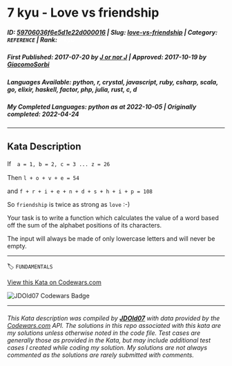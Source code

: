 # 7 kyu - Love vs friendship

##### **ID**: [59706036f6e5d1e22d000016](https://www.codewars.com/kata/59706036f6e5d1e22d000016) | **Slug**: [love-vs-friendship](https://www.codewars.com/kata/59706036f6e5d1e22d000016) | **Category**: `REFERENCE` | **Rank**: <span style="color:white">7 kyu</span>

##### **First Published**: 2017-07-20 ***by*** [J or nor J](https://www.codewars.com/users/J%20or%20nor%20J) | **Approved**: 2017-10-19 ***by*** [GiacomoSorbi](https://www.codewars.com/users/GiacomoSorbi)

##### **Languages Available**: python, r, crystal, javascript, ruby, csharp, scala, go, elixir, haskell, factor, php, julia, rust, c, d

##### **My Completed Languages**: python ***as at*** 2022-10-05 | **Originally completed**: 2022-04-24

---

## Kata Description


If　`a = 1, b = 2, c = 3 ... z = 26`



Then `l + o + v + e = 54`



and `f + r + i + e + n + d + s + h + i + p = 108`



So `friendship` is twice as strong as `love` :-)



Your task is to write a function which calculates the value of a word based off the sum of the alphabet positions of its characters.



The input will always be made of only lowercase letters and will never be empty.



---


🏷 `FUNDAMENTALS`


[View this Kata on Codewars.com](https://www.codewars.com/kata/59706036f6e5d1e22d000016)

![](https://www.codewars.com/users/jdold07/badges/large "JDOld07 Codewars Badge")

---

###### *This Kata description was compiled by [**JDOld07**](https://tpstech.dev) with data provided by the [Codewars.com](https://www.codewars.com) API.  The solutions in this repo associated with this kata are my solutions unless otherwise noted in the code file.  Test cases are generally those as provided in the Kata, but may include additional test cases I created while coding my solution.  My solutions are not always commented as the solutions are rarely submitted with comments.*
